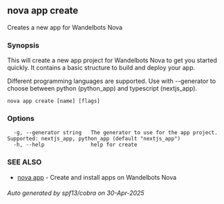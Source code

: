 ## nova app create

Creates a new app for Wandelbots Nova

### Synopsis

This will create a new app project for Wandelbots Nova to get you started quickly. 
It contains a basic structure to build and deploy your app.

Different programming languages are supported. Use with --generator to choose between python (python_app) and 
typescript (nextjs_app).

```
nova app create [name] [flags]
```

### Options

```
  -g, --generator string   The generator to use for the app project. Supported: nextjs_app, python_app (default "nextjs_app")
  -h, --help               help for create
```

### SEE ALSO

* [nova app](nova_app.md)	 - Create and install apps on Wandelbots Nova

###### Auto generated by spf13/cobra on 30-Apr-2025
